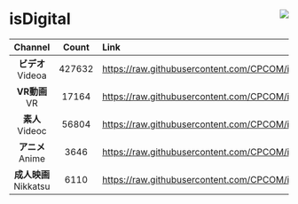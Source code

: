 # isDigital <img align="right" src="https://img.shields.io/github/last-commit/CPCOM/isDigital"/>  
  
| Channel | Count | Link |  
| :-----: | :---: | :--- |  
|**ビデオ**<br />Videoa | 427632 | https://raw.githubusercontent.com/CPCOM/isDigital/main/Videoa.txt |  
|**VR動画**<br />VR | 17164 | https://raw.githubusercontent.com/CPCOM/isDigital/main/VR.txt |  
|**素人**<br />Videoc | 56804 | https://raw.githubusercontent.com/CPCOM/isDigital/main/Videoc.txt |  
|**アニメ**<br />Anime | 3646 | https://raw.githubusercontent.com/CPCOM/isDigital/main/Anime.txt |  
|**成人映画**<br />Nikkatsu | 6110 | https://raw.githubusercontent.com/CPCOM/isDigital/main/Nikkatsu.txt |  